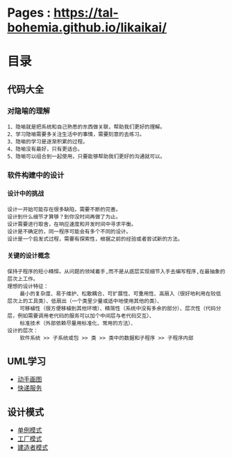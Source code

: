 # Pages : https://tal-bohemia.github.io/likaikai/

# 目录
## 代码大全

### 对隐喻的理解
    1、隐喻就是把系统和自己熟悉的东西做关联，帮助我们更好的理解。
    2、学习隐喻需要多关注生活中的事情，需要刻意的去练习。
    3、隐喻的学习是逐渐积累的过程。
    4、隐喻没有最好，只有更适合。
    5、隐喻可以组合到一起使用，只要能够帮助我们更好的沟通就可以。

### 软件构建中的设计
#### 设计中的挑战
    设计一开始可能存在很多缺陷，需要不断的完善。
    设计到什么细节才算够？到你没时间再做了为止。
    设计需要进行取舍，在响应速度和开发时间中寻求平衡。
    设计是不确定的，同一程序可能会有多个不同的设计。
    设计是一个启发式过程，需要有探索性，根据之前的经验或者尝试新的方法。
#### 关键的设计概念
    保持子程序的短小精悍。从问题的领域着手,而不是从底层实现细节入手去编写程序,在最抽象的层次上工作。
    理想的设计特征：
        最小的复杂度、易于维护、松散耦合、可扩展性、可重用性、高扇入（很好地利用在较低层次上的工具类）、低扇出（一个类里少量或适中地使用其他的类）、
        可移植性（很方便移植到其他环境）、精简性（系统中没有多余的部分）、层次性（代码分层，例如需要调用老代码的服务可以加个中间层与老代码交互）、
        标准技术（外部依赖尽量用标准化、常用的方法）、
    设计的层次：
        软件系统 >> 子系统或包 >> 类 >> 类中的数据和子程序 >> 子程序内部

## UML学习
* [动手画图](uml/README.md)
* [快递服务](uml/express.md)

## 设计模式
* [单例模式](designPatterns/singletonPattern/README.md)
* [工厂模式](designPatterns/factoryPattern/README.md)
* [建造者模式](designPatterns/builderPattern/README.md)

